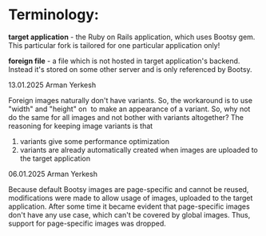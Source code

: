 # Terminology:
**target application** - the Ruby on Rails application, which uses Bootsy gem. This particular fork is
tailored for one particular application only!

**foreign file** - a file which is not hosted in target application's backend. Instead it's stored on
some other server and is only referenced by Bootsy.


13.01.2025
Arman Yerkesh

Foreign images naturally don't have variants. So, the workaround is to use "width" and "height" on
<img> to make an appearance of a variant. So, why not do the same for all images and not bother with
variants altogether? The reasoning for keeping image variants is that
1. variants give some performance optimization
2. variants are already automatically created when images are uploaded to the target application



06.01.2025
Arman Yerkesh

Because default Bootsy images are page-specific and cannot be reused, modifications were made
to allow usage of images, uploaded to the target application. After some time it became evident that
page-specific images don't have any use case, which can't be covered by global images. Thus, support
for page-specific images was dropped.
